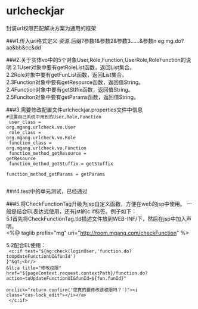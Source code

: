 # urlcheckjar
封装url权限匹配解决方案为通用的框架

###1.传入url格式定义
资源.后缀?参数1&参数2&参数3......&参数n
eg:mg.do?aa&bb&cc&dd

###2.关于实体vo中的5个对象User,Role,Function,UserRole,RoleFunction的说明
2.1User对象中要有getRoleList函数，返回List<Role>集合。<br/>
2.2Role对象中要有getFunList函数，返回List<Function>集合。<br/>
2.3Function对象中要有getResource函数，返回值String。<br/>
2.4Function对象中要有getStffix函数，返回值String。<br/>
2.5Funciton对象中要有getParams函数，返回值String。<br/>

###3.需要修改配置文件urlcheckjar.properties文件中信息
<code>
#设置自己系统中用到的User,Role,Function<br/>
user_class = org.mgang.urlcheck.vo.User<br/>
role_class = org.mgang.urlcheck.vo.Role<br/>
function_class = org.mgang.urlcheck.vo.Function<br/>
function_method_getResource = getResource<br/>
function_method_getStuffix = getStuffix<br/>
function_method_getParams = getParams<br/>
</code>

###4.test中的单元测试，已经通过

###5.将CheckFunctionTag升级为jsp自定义函数，方便在web的jsp中使用。
一般是结合EL表达式使用，还有jstl的c:if标签。例子如下：<br/>
5.1首先将CheckFunctionTag.tld描述文件放到WEB-INF/下，然后在jsp中加入声明。<br/>
<%@ taglib prefix="mg" uri="http://room.mgang.com/checkFunction" %><br/>

5.2配合EL使用：
<code><br/>
&lt;c:if test="${mg:check(loginUser,'function.do?toUpdateFunctionUI&funId') }"&gt;<br/>
	&lt;a title="修改权限" href="${pageContext.request.contextPath}/function.do?action=toUpdateFunctionUI&funId=${fun.funId}"<br/>
		onclick="return confirm('您真的要修改该权限吗？')"&gt;&lt;i class="cus-lock_edit"&gt;&lt;/i&gt;&lt;/a&gt;<br/>
&lt;/c:if&gt;
</code>